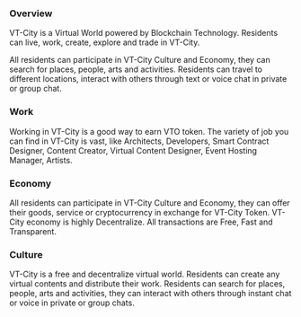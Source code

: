 ### Overview

VT-City is a Virtual World powered by Blockchain Technology. Residents can live, work, create, explore and trade in VT-City. 

All residents can participate in VT-City Culture and Economy, they can search for places, people, arts and activities. Residents can travel to different locations, interact with others through text or voice chat in private or group chat.

### Work

Working in VT-City is a good way to earn VTO token. 
The variety of job you can find in VT-City is vast, like Architects, Developers, Smart Contract Designer, Content Creator, Virtual Content Designer, Event Hosting Manager, Artists.

### Economy

All residents can participate in VT-City Culture and Economy, they can offer their goods, service or cryptocurrency in exchange for VT-City Token.
VT-City economy is highly Decentralize. All transactions are Free, Fast and Transparent.

### Culture

VT-City is a free and decentralize virtual world. Residents can create any virtual contents and distribute their work. 
Residents can search for places, people, arts and activities, they can interact with others through instant chat or voice in private or group chats.


